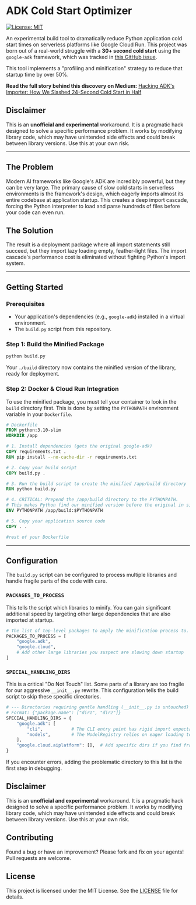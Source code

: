 # ADK Cold Start Optimizer

[![License: MIT](https://img.shields.io/badge/License-MIT-yellow.svg)](https://opensource.org/licenses/MIT)

An experimental build tool to dramatically reduce Python application cold start times on serverless platforms like Google Cloud Run. This project was born out of a real-world struggle with a **30+ second cold start** using the `google-adk` framework, which was tracked in [this GitHub issue](https://github.com/google/adk-python/issues/2433).

This tool implements a "profiling and minification" strategy to reduce that startup time by over 50%.

**Read the full story behind this discovery on Medium:** [Hacking ADK's Importer: How We Slashed 24-Second Cold Start in Half](https://medium.com/p/def058a7c8dc)

## Disclaimer

This is an **unofficial and experimental** workaround. It is a pragmatic hack designed to solve a specific performance problem. It works by modifying library code, which may have unintended side effects and could break between library versions. Use this at your own risk.

---

## The Problem

Modern AI frameworks like Google's ADK are incredibly powerful, but they can be very large. The primary cause of slow cold starts in serverless environments is the framework's design, which eagerly imports almost its entire codebase at application startup. This creates a deep import cascade, forcing the Python interpreter to load and parse hundreds of files before your code can even run.

## The Solution

The result is a deployment package where all import statements still succeed, but they import lazy loading empty, feather-light files. The import cascade's performance cost is eliminated without fighting Python's import system.

---

## Getting Started

### Prerequisites

*   Your application's dependencies (e.g., `google-adk`) installed in a virtual environment.
*   The `build.py` script from this repository.

### Step 1: Build the Minified Package

```bash
python build.py
```

Your `./build` directory now contains the minified version of the library, ready for deployment.

### Step 2: Docker & Cloud Run Integration

To use the minified package, you must tell your container to look in the `build` directory first. This is done by setting the `PYTHONPATH` environment variable in your `Dockerfile`.

```dockerfile
# Dockerfile
FROM python:3.10-slim
WORKDIR /app

# 1. Install dependencies (gets the original google-adk)
COPY requirements.txt .
RUN pip install --no-cache-dir -r requirements.txt

# 2. Copy your build script
COPY build.py .

# 3. Run the build script to create the minified /app/build directory
RUN python build.py

# 4. CRITICAL: Prepend the /app/build directory to the PYTHONPATH.
# This makes Python find our minified version before the original in site-packages.
ENV PYTHONPATH /app/build:$PYTHONPATH

# 5. Copy your application source code
COPY . .

#rest of your Dockerfile
```

---

## Configuration

The `build.py` script can be configured to process multiple libraries and handle fragile parts of the code with care.

### `PACKAGES_TO_PROCESS`

This tells the script which libraries to minify. You can gain significant additional speed by targeting other large dependencies that are also imported at startup.

```python
# The list of top-level packages to apply the minification process to.
PACKAGES_TO_PROCESS = [
    "google.adk",
    "google.cloud",
    # Add other large libraries you suspect are slowing down startup
]
```

### `SPECIAL_HANDLING_DIRS`

This is a critical "Do Not Touch" list. Some parts of a library are too fragile for our aggressive `__init__.py` rewrite. This configuration tells the build script to skip these specific directories.

```python
# --- Directories requiring gentle handling (__init__.py is untouched) ---
# Format: {"package.name": ["dir1", "dir2"]}
SPECIAL_HANDLING_DIRS = {
    "google.adk": [
        "cli",           # The CLI entry point has rigid import expectations.
        "models",        # The ModelRegistry relies on eager loading to discover all models.
    ],
    "google.cloud.aiplatform": [],  # Add specific dirs if you find fragile parts.
}
```

If you encounter errors, adding the problematic directory to this list is the first step in debugging.


## Disclaimer

This is an **unofficial and experimental** workaround. It is a pragmatic hack designed to solve a specific performance problem. It works by modifying library code, which may have unintended side effects and could break between library versions. Use this at your own risk.

## Contributing

Found a bug or have an improvement? Please fork and fix on your agents! Pull requests are welcome.

## License

This project is licensed under the MIT License. See the [LICENSE](LICENSE) file for details.